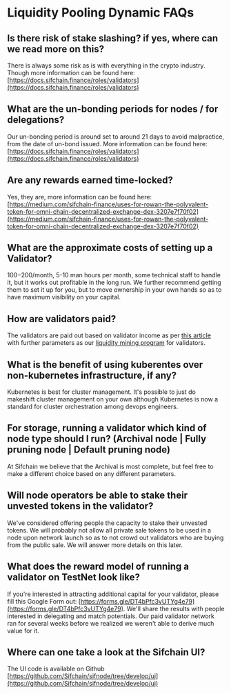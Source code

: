 # Liquidity Pooling Dynamic FAQs

## Is there risk of stake slashing? if yes, where can we read more on this?

There is always some risk as is with everything in the crypto industry. Though more information can be found here: [https://docs.sifchain.finance/roles/validators](https://docs.sifchain.finance/roles/validators)

## What are the un-bonding periods for nodes / for delegations?

Our un-bonding period is around set to around 21 days to avoid malpractice, from the date of un-bond issued. More information can be found here: [https://docs.sifchain.finance/roles/validators](https://docs.sifchain.finance/roles/validators)

## Are any rewards earned time-locked?

Yes, they are, more information can be found here: [https://medium.com/sifchain-finance/uses-for-rowan-the-polyvalent-token-for-omni-chain-decentralized-exchange-dex-3207e7f70f02](https://medium.com/sifchain-finance/uses-for-rowan-the-polyvalent-token-for-omni-chain-decentralized-exchange-dex-3207e7f70f02)

## What are the approximate costs of setting up a Validator?

$100-$200/month, 5-10 man hours per month, some technical staff to handle it, but it works out profitable in the long run. We further recommend getting them to set it up for you, but to move ownership in your own hands so as to have maximum visibility on your capital.

## How are validators paid?

The validators are paid out based on validator income as per [this article](https://sifchain.finance/wp-content/uploads/2020/11/The-Token-Economics-of-Sifchain-edited-2.0.pdf) with further parameters as our [liquidity mining program](https://medium.com/sifchain-finance/uses-for-rowan-the-polyvalent-token-for-omni-chain-decentralized-exchange-dex-3207e7f70f02) for validators.

## What is the benefit of using kuberentes over non-kubernetes infrastructure, if any?

Kubernetes is best for cluster management. It's possible to just do makeshift cluster management on your own although Kubernetes is now a standard for cluster orchestration among devops engineers.

## For storage, running a validator which kind of node type should I run? \(Archival node \| Fully pruning node \| Default pruning node\)

At Sifchain we believe that the Archival is most complete, but feel free to make a different choice based on any different parameters.

## Will node operators be able to stake their unvested tokens in the validator?

We've considered offering people the capacity to stake their unvested tokens. We will probably not allow all private sale tokens to be used in a node upon network launch so as to not crowd out validators who are buying from the public sale. We will answer more details on this later.

## What does the reward model of running a validator on TestNet look like?

If you're interested in attracting additional capital for your validator, please fill this Google Form out: [https://forms.gle/DT4bPfc3vUTYg4e79](https://forms.gle/DT4bPfc3vUTYg4e79). We'll share the results with people interested in delegating and match potentials. Our paid validator network ran for several weeks before we realized we weren't able to derive much value for it.

## Where can one take a look at the Sifchain UI?

The UI code is available on Github [https://github.com/Sifchain/sifnode/tree/develop/ui](https://github.com/Sifchain/sifnode/tree/develop/ui)


